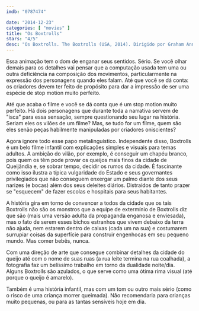 ```yaml
---
imdb: "0787474"

date: "2014-12-23"
categories: [ "movies" ]
title: "Os Boxtrolls"
stars: "4/5"
desc: "Os Boxtrolls. The Boxtrolls (USA, 2014). Dirigido por Graham Annable, Anthony Stacchi. Escrito por Irena Brignull, Phil Dale, Adam Pava, Alan Snow, Anthony Stacchi. Com Ben Kingsley, Jared Harris, Nick Frost, Richard Ayoade, Tracy Morgan, Dee Bradley Baker, Steve Blum, Nika Futterman, Pat Fraley."
---
```

Essa animação tem o dom de enganar seus sentidos. Sério. Se você olhar demais para os detalhes vai pensar que a computação usada tem uma ou outra deficiência na composição dos movimentos, particularmente na expressão dos personagens quando eles falam. Até que você se dá conta: os criadores devem ter feito de propósito para dar a impressão de ser uma espécie de stop motion muito perfeito.

Até que acaba o filme e você se dá conta que é um stop motion muito perfeito. Há dois personagens que durante toda a narrativa servem de "isca" para essa sensação, sempre questionando seu lugar na história. Seriam eles os vilões de um filme? Mas, se tudo for um filme, quem são eles senão peças habilmente manipuladas por criadores oniscientes?

Agora ignore todo esse papo metalinguístico. Independente disso, Boxtrolls é um belo filme infantil com explicações simples e visuais para temas adultos. A ambição do vilão, por exemplo, é conseguir um chapéu branco, pois quem os têm pode provar os queijos mais finos da cidade de Queijândia e, se sobrar tempo, decidir os rumos da cidade. É fascinante como isso ilustra a típica vulgaridade do Estado e seus governantes privilegiados que não conseguem enxergar um palmo diante dos seus narizes (e bocas) além dos seus deleites diários. Distraídos de tanto prazer se "esquecem" de fazer escolas e hospitais para seus habitantes.

A história gira em torno de convencer a todos da cidade que os tais Boxtrolls não são os monstros que a equipe de extermínio de Boxtrolls diz que são (mais uma versão adulta da propaganda enganosa e enviesada), mas o fato de serem esses bichos estranhos que vivem debaixo da terra não ajuda, nem estarem dentro de caixas (cada um na sua) e costumarem surrupiar coisas da superfície para construir engenhocas em seu pequeno mundo. Mas comer bebês, nunca.

Com uma direção de arte que consegue combinar detalhes da cidade do queijo até com o nome de suas ruas (a rua leite termina na rua coalhada), a fotografia faz um belíssimo trabalho em torno da dualidade noite/dia. Alguns Boxtrolls são azulados, o que serve como uma ótima rima visual (até porque o queijo é amarelo).

Também é uma história infantil, mas com um tom ou outro mais sério (como o risco de uma criança morrer queimada). Não recomendaria para crianças muito pequenas, ou para as tantas sensíveis hoje em dia.
